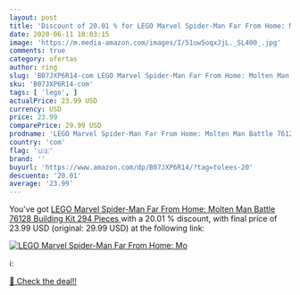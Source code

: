 ```yaml
---
layout: post
title: 'Discount of 20.01 % for LEGO Marvel Spider-Man Far From Home: Mo'
date: 2020-06-11 10:03:15
image: 'https://m.media-amazon.com/images/I/51uw5oqxJjL._SL400_.jpg'
comments: true
category: ofertas
author: ring
slug: 'B07JXP6R14-com LEGO Marvel Spider-Man Far From Home: Molten Man Battle...'
sku: 'B07JXP6R14-com'
tags: [ 'lego', ]
actualPrice: 23.99 USD
currency: USD
price: 23.99
comparePrice: 29.99 USD
prodname: 'LEGO Marvel Spider-Man Far From Home: Molten Man Battle 76128 Building Kit  294 Pieces '
country: 'com'
flag: '🇺🇸'
brand: ''
buyurl: 'https://www.amazon.com/dp/B07JXP6R14/?tag=tolees-20'
descuento: '20.01'
average: '23.99'
---
```


You've got [LEGO Marvel Spider-Man Far From Home: Molten Man Battle 76128 Building Kit  294 Pieces ](https://www.amazon.com/dp/B07JXP6R14/?tag=tolees-20) with a  20.01 % discount, with final price of 23.99 USD (original: 29.99 USD) at the following link:

[![LEGO Marvel Spider-Man Far From Home: Mo](https://m.media-amazon.com/images/I/51uw5oqxJjL._SL400_.jpg)](https://www.amazon.com/dp/B07JXP6R14/?tag=tolees-20)

ℹ️:


[🛒 Check the deal!!](https://www.amazon.com/dp/B07JXP6R14/?tag=tolees-20)
